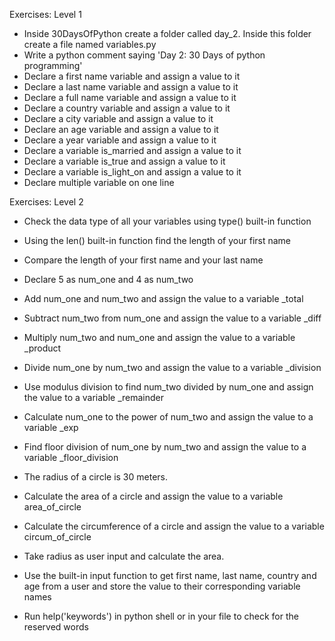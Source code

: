 Exercises: Level 1

- Inside 30DaysOfPython create a folder called day_2. Inside this folder create a file named variables.py
- Write a python comment saying 'Day 2: 30 Days of python programming'
- Declare a first name variable and assign a value to it
- Declare a last name variable and assign a value to it
- Declare a full name variable and assign a value to it
- Declare a country variable and assign a value to it
- Declare a city variable and assign a value to it
- Declare an age variable and assign a value to it
- Declare a year variable and assign a value to it
- Declare a variable is_married and assign a value to it
- Declare a variable is_true and assign a value to it
- Declare a variable is_light_on and assign a value to it
- Declare multiple variable on one line

Exercises: Level 2

- Check the data type of all your variables using type() built-in function
- Using the len() built-in function find the length of your first name
- Compare the length of your first name and your last name
- Declare 5 as num_one and 4 as num_two
- Add num_one and num_two and assign the value to a variable _total
- Subtract num_two from num_one and assign the value to a variable _diff
- Multiply num_two and num_one and assign the value to a variable _product
- Divide num_one by num_two and assign the value to a variable _division
- Use modulus division to find num_two divided by num_one and assign the value to a variable _remainder
- Calculate num_one to the power of num_two and assign the value to a variable _exp
- Find floor division of num_one by num_two and assign the value to a variable _floor_division

- The radius of a circle is 30 meters.
- Calculate the area of a circle and assign the value to a variable area_of_circle
- Calculate the circumference of a circle and assign the value to a variable circum_of_circle
- Take radius as user input and calculate the area.

- Use the built-in input function to get first name, last name, country and age from a user and store the value to their corresponding variable names
- Run help('keywords') in python shell or in your file to check for the reserved words